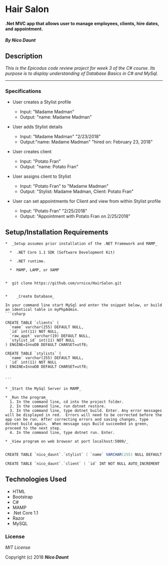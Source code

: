 # Hair Salon

#### .Net MVC app that allows user to manage employees, clients, hire dates, and appointment.

#### _By Nico Daunt_

## Description

_This is the Epicodus code review project for week 3 of the C# course. Its purpose is to display understanding of Database Basics in C# and MySql._


___
### Specifications

* User creates a Stylist profile

  * Input: "Madame Madman"
  * Output: "name: Madame Madman"

* User adds Stylist details

  * Input: "Madame Madman" "2/23/2018"
  * Output:"name: Madame Madman" "hired on: February 23, 2018"

* User creates client

  * Input: "Potato Fran"
  * Output: "name: Potato Fran"

* User assigns client to Stylist

  * Input: "Potato Fran" to "Madame Madman"
  * Output: "Stylist: Madame Madman, Client: Potato Fran"

* User can set appointments for Client and view from within Stylist profile

  * Input: "Potato Fran" "2/25/2018"
  * Output: "Appointment with Potato Fran on 2/25/2018"



## Setup/Installation Requirements

    *  _Setup assumes prior installation of the .NET Framework and MAMP_

      *  .NET Core 1.1 SDK (Software Development Kit)

      *  .NET runtime.

      *  MAMP, LAMP, or XAMP


    *  git clone https://github.com/vrnico/HairSalon.git


    *    _Create Database_

    In your command line start MySql and enter the snippet below, or build an identical table in myPhpAdmin.  
    ```csharp

    CREATE TABLE `clients` (
      `name` varchar(255) DEFAULT NULL,
      `id` int(11) NOT NULL,
      `raw_appt` varchar(19) DEFAULT NULL,
      `stylist_id` int(11) NOT NULL
    ) ENGINE=InnoDB DEFAULT CHARSET=utf8;

    CREATE TABLE `stylists` (
      `name` varchar(255) DEFAULT NULL,
      `id` int(11) NOT NULL
    ) ENGINE=InnoDB DEFAULT CHARSET=utf8;


    ```

    * _Start the MySql Server in MAMP_

    * _Run the program_
      1. In the command line, cd into the project folder.
      2. In the command line, run dotnet restore.
      3. In the command line, type dotnet build. Enter. Any error messages will be displayed in red.  Errors will need to be corrected before the app can be run. After correcting errors and saving changes, type dotnet build again.  When message says Build succeeded in green, proceed to the next step.
      4. In the command line, type dotnet run. Enter.

    * _View program on web browser at port localhost:5000/_


```csharp

CREATE TABLE `nico_daunt`.`stylist` ( `name` VARCHAR(255) NULL DEFAULT NULL , `raw_date` VARCHAR(255) NULL DEFAULT NULL , `formatted_date` DATE NULL DEFAULT NULL , `id` INT NOT NULL AUTO_INCREMENT , PRIMARY KEY (`id`)) ENGINE = InnoDB;`

CREATE TABLE `nico_daunt`.`client` ( `id` INT NOT NULL AUTO_INCREMENT , `name` VARCHAR NULL DEFAULT NULL , `raw_appt` VARCHAR(255) NULL DEFAULT NULL , `formatted_appt` DATETIME NULL DEFAULT NULL , `stylist_id` INT NOT NULL , PRIMARY KEY (`id`)) ENGINE = InnoDB;

```

## Technologies Used

* HTML
* Bootstrap
* C#
* MAMP
* .Net Core 1.1
* Razor
* MySQL

### License

*MIT License*

Copyright (c) 2018 **_Nico Daunt_**
